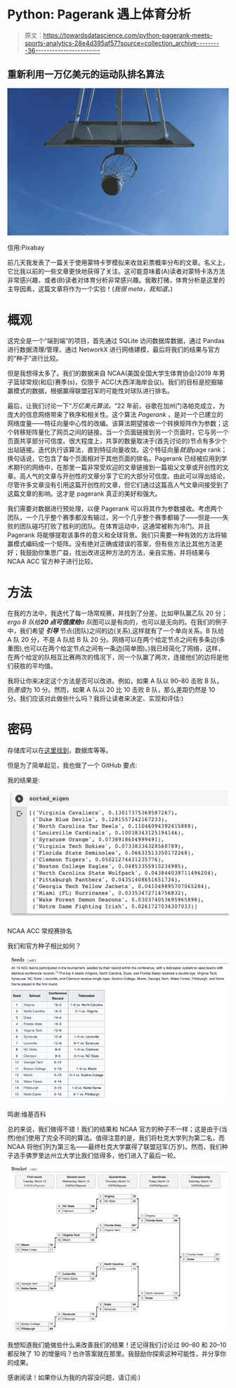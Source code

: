 # Python: Pagerank 遇上体育分析

> 原文：<https://towardsdatascience.com/python-pagerank-meets-sports-analytics-28e4d395af57?source=collection_archive---------36----------------------->

## 重新利用一万亿美元的运动队排名算法

![](img/1b324701fa0a52c5bb85abb47fcf2d46.png)

信用:Pixabay

前几天我发表了一篇关于使用蒙特卡罗模拟来收敛彩票概率分布的文章。名义上，它比我以前的一些文章更快地获得了关注。这可能意味着(A)读者对蒙特卡洛方法非常感兴趣，或者(B)读者对体育分析非常感兴趣。我敢打赌，体育分析是这里的主导因素，这篇文章将作为一个实验！(*我很 meta，我知道。*)

# 概观

这完全是一个“端到端”的项目，首先通过 SQLite 访问数据库数据，通过 Pandas 进行数据清理/管理，通过 NetworkX 进行网络建模，最后将我们的结果与官方的“种子”进行比较。

但是我想得太多了。我们的数据来自 NCAA(美国全国大学生体育协会)2019 年男子篮球常规(和后)赛季(s)，仅限于 ACC(大西洋海岸会议)。我们的目标是挖掘输赢模式的数据，根据赢得联盟冠军的可能性对球队进行排名。

最后，让我们讨论一下“*万亿美元算法。*“22 年前，谷歌在加州门洛帕克成立，为庞大的信息网络带来了秩序和相关性。这个算法 *Pagerank* ，是对一个已建立的网络度量——特征向量中心性的改编。该算法期望接收一个转换矩阵作为参数；这个转移矩阵量化了网页之间的链接。当一个页面链接到另一个页面时，它与另一个页面共享部分可信度。很大程度上，共享的数量取决于(首先讨论的)节点有多少个出站链接。迭代执行该算法，直到特征向量收敛。这个特征向量*就是*page rank；换句话说，它包含了每个页面相对于其他页面的排名。Pagerank 已经被应用到学术期刊的网络中，在那里一篇非常受欢迎的文章链接到一篇祖父文章或开创性的文章。高人气的文章与开创性的文章分享了它的大部分可信度。由此可以得出结论，尽管许多文章没有引用这篇开创性的文章，但它们通过这篇高人气文章间接受到了这篇文章的影响。这才是 pagerank 真正的美好和强大。

我们需要对数据进行预处理，以便 Pagerank 可以将其作为参数接收。考虑两个团队，一个几乎整个赛季都没有输过，另一个几乎整个赛季都输了——但是——失败的团队碰巧打败了胜利的团队。在体育运动中，这通常被称为冷门。并且 Pagerank 将能够提取该事件的意义和全球背景。我们只需要一种有效的方法将输赢模式编码成一个矩阵。没有绝对正确或错误的答案，但有些方法比其他方法更好；我鼓励你集思广益，找出改进这种方法的方法，亲自实施，并将结果与 NCAA ACC 官方种子进行比较。

# 方法

在我的方法中，我迭代了每一场常规赛，并找到了分差。比如甲队赢乙队 20 分；*ergo B 队给****20 点可信度给****a 队*图可以是有向的，也可以是无向的。在我们的例子中，我们希望 ***引导*** 节点(团队)之间的边(关系),这样就有了一个单向关系。B 队给 A 队 20 分，不是 A 队给 B 队 20 分。网络可以在两个给定节点之间有多条边(多重图),也可以在两个给定节点之间有一条边(简单图)。)我已经简化了网络，这样，在两个给定的队相互比赛两次的情况下，同一个队赢了两次，连接他们的边将是他们获胜的平均值。

我将让你来决定这个方法是否可以改进。例如，如果 A 队以 90–80 击败 B 队，则*差值*为 10 分。然而，如果 A 队以 20 比 10 击败 B 队，那么差距仍然是 10 分。我们应该对此做些什么吗？我将让读者来决定、实现和评估:)

# 密码

存储库可以在[这里找到](https://github.com/jdmoore7/ncaa_pagerank)，数据库等等。

但是为了简单起见，我也做了一个 GitHub 要点:

我的结果是:

![](img/6026d8a94c67bdf56d7530c9fa47cee7.png)

NCAA ACC 常规赛排名

我们和官方种子相比如何？

![](img/57f8603c69cf54469bdbc0d92b100474.png)

鸣谢:维基百科

总的来说，我们做得不错！我们的结果和 NCAA 官方的种子不一样；这是由于(当然)他们使用了完全不同的算法。值得注意的是，我们将杜克大学列为第二名，而 NCAA 将他们列为第三名——最终杜克大学赢得了联盟冠军(万岁)。然而，我们种子选手佛罗里达州立大学比我们低得多，他们进入了最后一轮。

![](img/b561af9d36523c40f5815fcf35ae6b31.png)

我想知道我们能做些什么来改善我们的结果！还记得我们讨论过 90–80 和 20–10 都反映了 10 的增量吗？也许答案就在那里。我鼓励你探索这种可能性，并分享你的成果。

感谢阅读！如果你认为我的内容没问题，请订阅:)